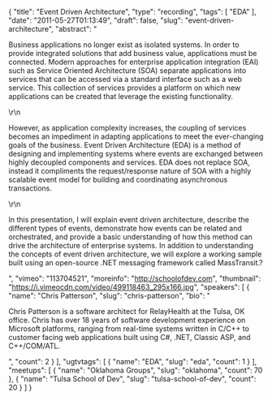 {
  "title": "Event Driven Architecture",
  "type": "recording",
  "tags": [
    "EDA"
  ],
  "date": "2011-05-27T01:13:49",
  "draft": false,
  "slug": "event-driven-architecture",
  "abstract": "<p>Business applications no longer exist as isolated systems. In order to provide integrated solutions that add business value, applications must be connected. Modern approaches for enterprise application integration (EAI) such as Service Oriented Architecture (SOA) separate applications into services that can be accessed via a standard interface such as a web service. This collection of services provides a platform on which new applications can be created that leverage the existing functionality.</p>\r\n<p>However, as application complexity increases, the coupling of services becomes an impediment in adapting applications to meet the ever-changing goals of the business. Event Driven Architecture (EDA) is a method of designing and implementing systems where events are exchanged between highly decoupled components and services. EDA does not replace SOA, instead it compliments the request/response nature of SOA with a highly scalable event model for building and coordinating asynchronous transactions.</p>\r\n<p>In this presentation, I will explain event driven architecture, describe the different types of events, demonstrate how events can be related and orchestrated, and provide a basic understanding of how this method can drive the architecture of enterprise systems. In addition to understanding the concepts of event driven architecture, we will explore a working sample built using an open-source .NET messaging framework called MassTransit.?</p>",
  "vimeo": "113704521",
  "moreinfo": "http://schoolofdev.com",
  "thumbnail": "https://i.vimeocdn.com/video/499118463_295x166.jpg",
  "speakers": [
    {
      "name": "Chris Patterson",
      "slug": "chris-patterson",
      "bio": "<p>Chris Patterson is a software architect for RelayHealth at the Tulsa, OK office. Chris has over 18 years of software development experience on Microsoft platforms, ranging from real-time systems written in C/C++ to customer facing web applications built using C#, .NET, Classic ASP, and C++/COM/ATL.</p>",
      "count": 2
    }
  ],
  "ugtvtags": [
    {
      "name": "EDA",
      "slug": "eda",
      "count": 1
    }
  ],
  "meetups": [
    {
      "name": "Oklahoma Groups",
      "slug": "oklahoma",
      "count": 70
    },
    {
      "name": "Tulsa School of Dev",
      "slug": "tulsa-school-of-dev",
      "count": 20
    }
  ]
}